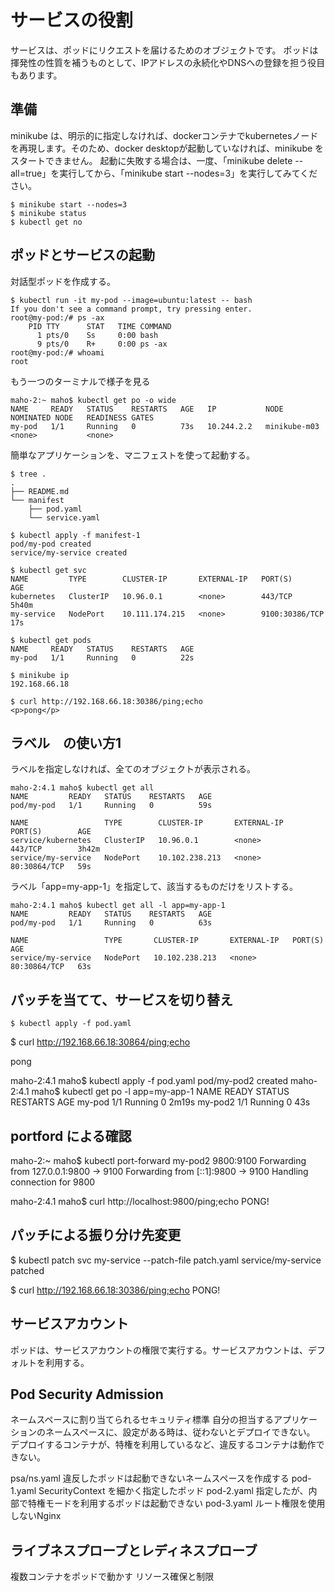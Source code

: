 # サービスの役割
サービスは、ポッドにリクエストを届けるためのオブジェクトです。
ポッドは揮発性の性質を補うものとして、IPアドレスの永続化やDNSへの登録を担う役目もあります。


## 準備
minikube は、明示的に指定しなければ、dockerコンテナでkubernetesノードを再現します。そのため、docker desktopが起動していなければ、minikube をスタートできません。
起動に失敗する場合は、一度、「minikube delete --all=true」を実行してから、「minikube start --nodes=3」を実行してみてください。
```
$ minikube start --nodes=3
$ minikube status
$ kubectl get no
```


## ポッドとサービスの起動
対話型ポッドを作成する。
```
$ kubectl run -it my-pod --image=ubuntu:latest -- bash
If you don't see a command prompt, try pressing enter.
root@my-pod:/# ps -ax
    PID TTY      STAT   TIME COMMAND
      1 pts/0    Ss     0:00 bash
      9 pts/0    R+     0:00 ps -ax
root@my-pod:/# whoami
root
```

もう一つのターミナルで様子を見る
```
maho-2:~ maho$ kubectl get po -o wide
NAME     READY   STATUS    RESTARTS   AGE   IP           NODE           NOMINATED NODE   READINESS GATES
my-pod   1/1     Running   0          73s   10.244.2.2   minikube-m03   <none>           <none>
```


簡単なアプリケーションを、マニフェストを使って起動する。
```
$ tree .
.
├── README.md
└── manifest
    ├── pod.yaml
    └── service.yaml

$ kubectl apply -f manifest-1
pod/my-pod created
service/my-service created

$ kubectl get svc
NAME         TYPE        CLUSTER-IP       EXTERNAL-IP   PORT(S)          AGE
kubernetes   ClusterIP   10.96.0.1        <none>        443/TCP          5h40m
my-service   NodePort    10.111.174.215   <none>        9100:30386/TCP   17s

$ kubectl get pods
NAME     READY   STATUS    RESTARTS   AGE
my-pod   1/1     Running   0          22s
```

```
$ minikube ip
192.168.66.18

$ curl http://192.168.66.18:30386/ping;echo
<p>pong</p>
```


## ラベル　の使い方1

ラベルを指定しなければ、全てのオブジェクトが表示される。
```
maho-2:4.1 maho$ kubectl get all
NAME         READY   STATUS    RESTARTS   AGE
pod/my-pod   1/1     Running   0          59s

NAME                 TYPE        CLUSTER-IP       EXTERNAL-IP   PORT(S)        AGE
service/kubernetes   ClusterIP   10.96.0.1        <none>        443/TCP        3h42m
service/my-service   NodePort    10.102.238.213   <none>        80:30864/TCP   59s
```

ラベル「app=my-app-1」を指定して、該当するものだけをリストする。
```
maho-2:4.1 maho$ kubectl get all -l app=my-app-1
NAME         READY   STATUS    RESTARTS   AGE
pod/my-pod   1/1     Running   0          63s

NAME                 TYPE       CLUSTER-IP       EXTERNAL-IP   PORT(S)        AGE
service/my-service   NodePort   10.102.238.213   <none>        80:30864/TCP   63s
```


## パッチを当てて、サービスを切り替え

```
$ kubectl apply -f pod.yaml
```



$ curl http://192.168.66.18:30864/ping;echo
<p>pong</p>




maho-2:4.1 maho$ kubectl apply -f pod.yaml 
pod/my-pod2 created
maho-2:4.1 maho$ kubectl get po -l app=my-app-1
NAME      READY   STATUS    RESTARTS   AGE
my-pod    1/1     Running   0          2m19s
my-pod2   1/1     Running   0          43s


## portford による確認

maho-2:~ maho$ kubectl port-forward my-pod2 9800:9100
Forwarding from 127.0.0.1:9800 -> 9100
Forwarding from [::1]:9800 -> 9100
Handling connection for 9800

maho-2:4.1 maho$ curl http://localhost:9800/ping;echo
PONG!


## パッチによる振り分け先変更

$ kubectl patch svc my-service --patch-file patch.yaml
service/my-service patched

$ curl http://192.168.66.18:30386/ping;echo
PONG!


## サービスアカウント
ポッドは、サービスアカウントの権限で実行する。サービスアカウントは、デフォルトを利用する。

## Pod Security Admission

ネームスペースに割り当てられるセキュリティ標準
自分の担当するアプリケーションのネームスペースに、設定がある時は、従わないとデプロイできない。
デプロイするコンテナが、特権を利用しているなど、違反するコンテナは動作できない。

psa/ns.yaml 違反したポッドは起動できないネームスペースを作成する
pod-1.yaml SecurityContext を細かく指定したポッド
pod-2.yaml 指定したが、内部で特権モードを利用するポッドは起動できない
pod-3.yaml ルート権限を使用しないNginx



## ライブネスプローブとレディネスプローブ






複数コンテナをポッドで動かす
リソース確保と制限

